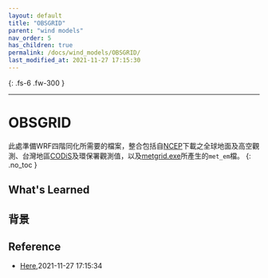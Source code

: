 ```yaml
---
layout: default
title: "OBSGRID"
parent: "wind models"
nav_order: 5
has_children: true
permalink: /docs/wind_models/OBSGRID/
last_modified_at: 2021-11-27 17:15:30
---
```


{: .fs-6 .fw-300 }

---

# OBSGRID
此處準備WRF四階同化所需要的檔案，整合包括自[NCEP](https://sinotec2.github.io/jtd/docs/wind_models/NCEP/)下載之全球地面及高空觀測、台灣地區[CODiS](https://sinotec2.github.io/jtd/docs/wind_models/CODiS/add_srfFF/)及環保署觀測值，以及[metgrid.exe](https://sinotec2.github.io/jtd/docs/wind_models/WPS/namelist.wps/#metgridexe%E5%86%8D%E5%88%86%E6%9E%90%E6%95%B8%E6%93%9A%E4%B9%8B%E7%B6%B2%E6%A0%BC%E5%8C%96)所產生的`met_em`檔。
{: .no_toc }

## What's Learned 

## 背景

## Reference

- [Here](https://sinotec2.github.io/jdt/doc/wind_models/OBSGRID/),2021-11-27 17:15:34
